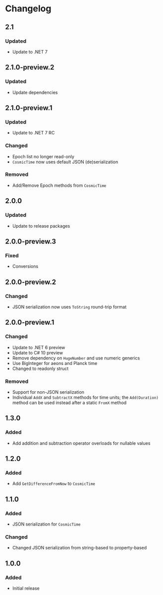 # Changelog

## 2.1
### Updated
- Update to .NET 7

## 2.1.0-preview.2
### Updated
- Update dependencies

## 2.1.0-preview.1
### Updated
- Update to .NET 7 RC
### Changed
- Epoch list no longer read-only
- `CosmicTime` now uses default JSON (de)serialization
### Removed
- Add/Remove Epoch methods from `CosmicTime`

## 2.0.0
### Updated
- Update to release packages

## 2.0.0-preview.3
### Fixed
- Conversions

## 2.0.0-preview.2
### Changed
- JSON serialization now uses `ToString` round-trip format

## 2.0.0-preview.1
### Changed
- Update to .NET 6 preview
- Update to C# 10 preview
- Remove dependency on `HugeNumber` and use numeric generics
- Use BigInteger for aeons and Planck time
- Changed to readonly struct
### Removed
- Support for non-JSON serialization
- Individual `AddX` and `SubtractX` methods for time units; the `Add(Duration)` method can be used instead after a static `FromX` method

## 1.3.0
### Added
- Add addition and subtraction operator overloads for nullable values

## 1.2.0
### Added
- Add `GetDifferenceFromNow` to `CosmicTime`

## 1.1.0
### Added
- JSON serialization for `CosmicTime`

### Changed
- Changed JSON serialization from string-based to property-based

## 1.0.0
### Added
- Initial release